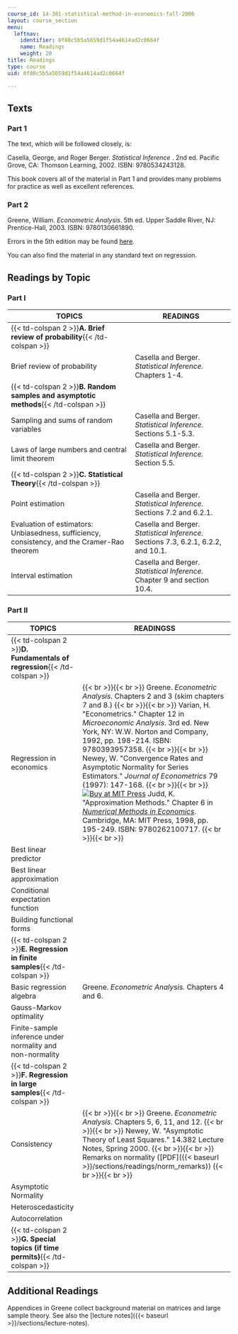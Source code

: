 ```yaml
---
course_id: 14-381-statistical-method-in-economics-fall-2006
layout: course_section
menu:
  leftnav:
    identifier: 0f80c5b5a5659d1f54a4614ad2c0664f
    name: Readings
    weight: 20
title: Readings
type: course
uid: 0f80c5b5a5659d1f54a4614ad2c0664f

---
```


Texts
-----

### Part 1

The text, which will be followed closely, is:

Casella, George, and Roger Berger. _Statistical Inference_ . 2nd ed. Pacific Grove, CA: Thomson Learning, 2002. ISBN: 9780534243128.

This book covers all of the material in Part 1 and provides many problems for practice as well as excellent references.

### Part 2

Greene, William. _Econometric Analysis_. 5th ed. Upper Saddle River, NJ: Prentice-Hall, 2003. ISBN: 9780130661890.

Errors in the 5th edition may be found [here](http://pages.stern.nyu.edu/~wgreene/Text/econometricanalysis.htm).

You can also find the material in any standard text on regression.

Readings by Topic
-----------------

### Part I

| TOPICS | READINGS |
| --- | --- |
| {{< td-colspan 2 >}}**A. Brief review of probability**{{< /td-colspan >}} ||
| Brief review of probability | Casella and Berger. _Statistical Inference._ Chapters 1-4. |
| {{< td-colspan 2 >}}**B. Random samples and asymptotic methods**{{< /td-colspan >}} ||
| Sampling and sums of random variables | Casella and Berger. _Statistical Inference._ Sections 5.1-5.3. |
| Laws of large numbers and central limit theorem | Casella and Berger. _Statistical Inference._ Section 5.5. |
| {{< td-colspan 2 >}}**C. Statistical Theory**{{< /td-colspan >}} ||
| Point estimation | Casella and Berger. _Statistical Inference._ Sections 7.2 and 6.2.1. |
| Evaluation of estimators: Unbiasedness, sufficiency, consistency, and the Cramer-Rao theorem | Casella and Berger. _Statistical Inference._ Sections 7.3, 6.2.1, 6.2.2, and 10.1. |
| Interval estimation | Casella and Berger. _Statistical Inference._ Chapter 9 and section 10.4. 

### Part II

| TOPICS | READINGSS |
| --- | --- |
| {{< td-colspan 2 >}}**D. Fundamentals of regression**{{< /td-colspan >}} ||
| Regression in economics |  {{< br >}}{{< br >}} Greene. _Econometric Analysis._ Chapters 2 and 3 (skim chapters 7 and 8.) {{< br >}}{{< br >}} Varian, H. "Econometrics." Chapter 12 in _Microeconomic Analysis_. 3rd ed. New York, NY: W.W. Norton and Company, 1992, pp. 198-214. ISBN: 9780393957358. {{< br >}}{{< br >}} Newey, W. "Convergence Rates and Asymptotic Normality for Series Estimators." _Journal of Econometrics_ 79 (1997): 147-168. {{< br >}}{{< br >}} [![Buy at MIT Press](/images/mp_logo.gif)](https://mitpress.mit.edu/9780262100717) Judd, K. "Approximation Methods." Chapter 6 in [_Numerical Methods in Economics_](https://mitpress.mit.edu/9780262100717). Cambridge, MA: MIT Press, 1998, pp. 195-249. ISBN: 9780262100717. {{< br >}}{{< br >}}  |
| Best linear predictor |
| Best linear approximation |
| Conditional expectation function |
| Building functional forms |
| {{< td-colspan 2 >}}**E. Regression in finite samples**{{< /td-colspan >}} ||
| Basic regression algebra | Greene. _Econometric Analysis._ Chapters 4 and 6. |
| Gauss-Markov optimality |
| Finite-sample inference under normality and non-normality |
| {{< td-colspan 2 >}}**F. Regression in large samples**{{< /td-colspan >}} ||
| Consistency |  {{< br >}}{{< br >}} Greene. _Econometric Analysis._ Chapters 5, 6, 11, and 12. {{< br >}}{{< br >}} Newey, W. "Asymptotic Theory of Least Squares." 14.382 Lecture Notes, Spring 2000. {{< br >}}{{< br >}} Remarks on normality ([PDF]({{< baseurl >}}/sections/readings/norm_remarks)) {{< br >}}{{< br >}}  |
| Asymptotic Normality |
| Heteroscedasticity |
| Autocorrelation |
| {{< td-colspan 2 >}}**G. Special topics (if time permits)**{{< /td-colspan >}} |

Additional Readings
-------------------

Appendices in Greene collect background material on matrices and large sample theory. See also the [lecture notes]({{< baseurl >}}/sections/lecture-notes).